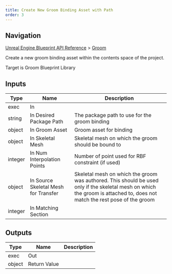 ```yaml
---
title: Create New Groom Binding Asset with Path
order: 3
---
```

## Navigation

[Unreal Engine Blueprint API Reference](https://dev.epicgames.com/documentation/en-us/unreal-engine/BlueprintAPI) > [Groom](https://dev.epicgames.com/documentation/en-us/unreal-engine/BlueprintAPI/Groom)

Create a new groom binding asset within the contents space of the project.

Target is Groom Blueprint Library

## Inputs

| Type | Name | Description |
| --- | --- | --- |
| exec | In |  |
| string | In Desired Package Path | The package path to use for the groom binding |
| object | In Groom Asset | Groom asset for binding |
| object | In Skeletal Mesh | Skeletal mesh on which the groom should be bound to |
| integer | In Num Interpolation Points | Number of point used for RBF constraint (if used) |
| object | In Source Skeletal Mesh for Transfer | Skeletal mesh on which the groom was authored. This should be used only if the skeletal mesh on which the groom is attached to, does not match the rest pose of the groom |
| integer | In Matching Section |  |

## Outputs

| Type | Name | Description |
| --- | --- | --- |
| exec | Out |  |
| object | Return Value |  |
